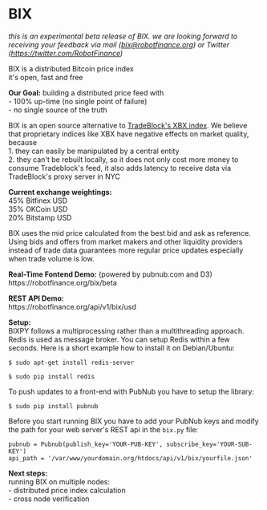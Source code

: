 # BIX

<i>this is an experimental beta release of BIX. we are looking forward to receiving your feedback via mail (bix@robotfinance.org) or Twitter (https://twitter.com/RobotFinance)</i>

BIX is a distributed Bitcoin price index<br>
it's open, fast and free

<p><b>Our Goal:</b> building a distributed price feed with<br>
- 100% up-time (no single point of failure)<br>
- no single source of the truth </p>

<p>BIX is an open source alternative to <a href="https://tradeblock.com/markets/index/">TradeBlock's XBX index</a>. We believe that proprietary indices like XBX  have negative effects on market quality, because<br>
1. they can easily be manipulated by a central entity<br>
2. they can't be rebuilt locally, so it does not only cost more money to consume Tradeblock's feed, it also adds latency to receive data via TradeBlock's proxy server in NYC</p>

<p><b>Current exchange weightings:</b><br>
45% Bitfinex USD<br>
35% OKCoin USD<br>
20% Bitstamp USD<br>

<p>BIX uses the mid price calculated from the best bid and ask as reference. Using bids and offers from market makers and other liquidity providers instead of trade data guarantees more regular price updates especially when trade volume is low.</p>

<p><b>Real-Time Fontend Demo:</b> (powered by pubnub.com and D3)<br>
https://robotfinance.org/bix/beta</p>

<p><b>REST API Demo:</b><br>
https://robotfinance.org/api/v1/bix/usd</p>

<p><b>Setup:</b><br>
BIXPY follows a multiprocessing rather than a multithreading approach. Redis is used as message broker. You can setup Redis within a few seconds. Here is a short example how to install it on Debian/Ubuntu:</p>

<p><code>$ sudo apt-get install redis-server</code></p>

<p><code>$ sudo pip install redis</code></p>

<p>To push updates to a front-end with PubNub you have to setup the library:</p>

<p><code>$ sudo pip install pubnub</code></p>

Before you start running BIX you have to add your PubNub keys and modify the path for your web server's REST api in the <code>bix.py</code> file:

<p><code>pubnub = Pubnub(publish_key='YOUR-PUB-KEY', subscribe_key='YOUR-SUB-KEY')</code><br>
<code>api_path = '/var/www/yourdomain.org/htdocs/api/v1/bix/yourfile.json'</code></p>

<p><b>Next steps:</b><br>
running BIX on multiple nodes: <br>
- distributed price index calculation<br>
- cross node verification</p>

